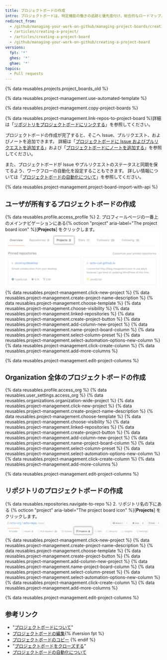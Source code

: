 ```yaml
---
title: プロジェクトボードの作成
intro: プロジェクトボードは、特定機能の働きの追跡と優先度付け、総合的なロードマップ、さらにはリリースチェックリストなど、ニーズを満たすカスタマイズワークフローを作成するために使用できます。
redirect_from:
  - /github/managing-your-work-on-github/managing-project-boards/creating-a-project-board
  - /articles/creating-a-project/
  - /articles/creating-a-project-board
  - /github/managing-your-work-on-github/creating-a-project-board
versions:
  fpt: '*'
  ghes: '*'
  ghae: '*'
topics:
  - Pull requests
---
```


{% data reusables.projects.project_boards_old %}

{% data reusables.project-management.use-automated-template %}

{% data reusables.project-management.copy-project-boards %}

{% data reusables.project-management.link-repos-to-project-board %}詳細は「[リポジトリをプロジェクトボードにリンクする](/articles/linking-a-repository-to-a-project-board)」を参照してください。

プロジェクトボードの作成が完了すると、そこへ Issue、プルリクエスト、およびノートを追加できます。 詳細は「[プロジェクトボードに Issue およびプルリクエストを追加する](/articles/adding-issues-and-pull-requests-to-a-project-board)」および「[プロジェクトボードにノートを追加する](/articles/adding-notes-to-a-project-board)」を参照してください。

また、プロジェクトボードが Issue やプルリクエストのステータスと同期を保てるよう、ワークフローの自動化を設定することもできます。 詳しい情報については「[プロジェクトボードの自動化について](/articles/about-automation-for-project-boards)」を参照してください。

{% data reusables.project-management.project-board-import-with-api %}

## ユーザが所有するプロジェクトボードの作成

{% data reusables.profile.access_profile %}
2. プロフィールページの一番上のメインナビゲーションにある{% octicon "project" aria-label="The project board icon" %}[**Projects**] をクリックします。 ![プロジェクトタブ](/assets/images/help/projects/user-projects-tab.png)
{% data reusables.project-management.click-new-project %}
{% data reusables.project-management.create-project-name-description %}
{% data reusables.project-management.choose-template %}
{% data reusables.project-management.choose-visibility %}
{% data reusables.project-management.linked-repositories %}
{% data reusables.project-management.create-project-button %}
{% data reusables.project-management.add-column-new-project %}
{% data reusables.project-management.name-project-board-column %}
{% data reusables.project-management.select-column-preset %}
{% data reusables.project-management.select-automation-options-new-column %}
{% data reusables.project-management.click-create-column %}
{% data reusables.project-management.add-more-columns %}

{% data reusables.project-management.edit-project-columns %}

## Organization 全体のプロジェクトボードの作成

{% data reusables.profile.access_org %}
{% data reusables.user_settings.access_org %}
{% data reusables.organizations.organization-wide-project %}
{% data reusables.project-management.click-new-project %}
{% data reusables.project-management.create-project-name-description %}
{% data reusables.project-management.choose-template %}
{% data reusables.project-management.choose-visibility %}
{% data reusables.project-management.linked-repositories %}
{% data reusables.project-management.create-project-button %}
{% data reusables.project-management.add-column-new-project %}
{% data reusables.project-management.name-project-board-column %}
{% data reusables.project-management.select-column-preset %}
{% data reusables.project-management.select-automation-options-new-column %}
{% data reusables.project-management.click-create-column %}
{% data reusables.project-management.add-more-columns %}

{% data reusables.project-management.edit-project-columns %}

## リポジトリのプロジェクトボードの作成

{% data reusables.repositories.navigate-to-repo %}
2. リポジトリ名の下にある {% octicon "project" aria-label="The project board icon" %}[**Projects**] をクリックします。 ![プロジェクトタブ](/assets/images/help/projects/repo-tabs-projects.png)
{% data reusables.project-management.click-new-project %}
{% data reusables.project-management.create-project-name-description %}
{% data reusables.project-management.choose-template %}
{% data reusables.project-management.create-project-button %}
{% data reusables.project-management.add-column-new-project %}
{% data reusables.project-management.name-project-board-column %}
{% data reusables.project-management.select-column-preset %}
{% data reusables.project-management.select-automation-options-new-column %}
{% data reusables.project-management.click-create-column %}
{% data reusables.project-management.add-more-columns %}

{% data reusables.project-management.edit-project-columns %}

## 参考リンク

- "[プロジェクトボードについて](/articles/about-project-boards)"
- [プロジェクトボードの編集](/articles/editing-a-project-board){% ifversion fpt %}
- [プロジェクトボードのコピー](/articles/copying-a-project-board)
{% endif %}
- "[プロジェクトボードをクローズする](/articles/closing-a-project-board)"
- [プロジェクトボードの自動化について](/articles/about-automation-for-project-boards)
